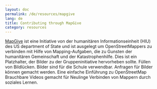 ```yaml
---
layout: doc
permalink: /de/resources/mapgive 
lang: de
title: Contributing through MapGive
category: resources
---
```


[MapGive](http://mapgive.state.gov/) ist eine Initiative von der humanitären Informationseinheit (HIU) des US department of State und ist ausgelegt um OpenStreetMappers zu verbinden mit Hilfe von Mapping-Aufgaben, die zu Gunsten
der humanitären Gemeinschaft und der Katastrophenhilfe. Dies ist ein Platzhalter, der Bilder zu der Gruppeninitiative hervorheben sollte. Füllen von Bildlücken. Bilder sind für die Schule verwendbar. Anfragen für Bilder können gemacht werden. Eine einfache Einführung zu OpenStreetMap Brauchbare Videos gemacht für Neulinge Verbinden von Mappern durch soziales Lernen.
